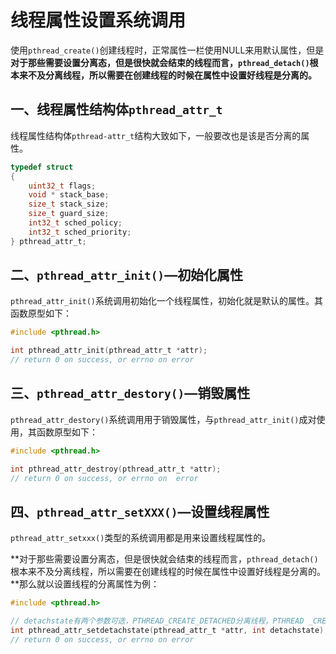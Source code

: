 # 线程属性设置系统调用

使用`pthread_create()`创建线程时，正常属性一栏使用NULL来用默认属性，但是**对于那些需要设置分离态，但是很快就会结束的线程而言，`pthread_detach()`根本来不及分离线程，所以需要在创建线程的时候在属性中设置好线程是分离的。**

## 一、线程属性结构体`pthread_attr_t`

线程属性结构体`pthread-attr_t`结构大致如下，一般要改也是该是否分离的属性。

```c
typedef struct
{
    uint32_t flags;
    void * stack_base;
    size_t stack_size;
    size_t guard_size;
    int32_t sched_policy;
    int32_t sched_priority;
} pthread_attr_t;
```



## 二、`pthread_attr_init()`—初始化属性

`pthread_attr_init()`系统调用初始化一个线程属性，初始化就是默认的属性。其函数原型如下：

```c
#include <pthread.h>

int pthread_attr_init(pthread_attr_t *attr);
// return 0 on success, or errno on error
```



## 三、`pthread_attr_destory()`—销毁属性

`pthread_attr_destory()`系统调用用于销毁属性，与`pthread_attr_init()`成对使用，其函数原型如下：

```c
#include <pthread.h>

int pthread_attr_destroy(pthread_attr_t *attr);
// return 0 on success, or errno on  error
```



## 四、`pthread_attr_setXXX()`—设置线程属性

`pthread_attr_setxxx()`类型的系统调用都是用来设置线程属性的。

**对于那些需要设置分离态，但是很快就会结束的线程而言，`pthread_detach()`根本来不及分离线程，所以需要在创建线程的时候在属性中设置好线程是分离的。**那么就以设置线程的分离属性为例：

```c
#include <pthread.h>

// detachstate有两个参数可选，PTHREAD_CREATE_DETACHED分离线程，PTHREAD _CREATE_JOINABLE非分离线程，默认非分离。
int pthread_attr_setdetachstate(pthread_attr_t *attr, int detachstate);
// return 0 on success, or errno on error
```



